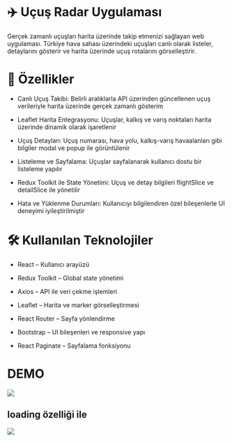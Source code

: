 <h1>✈️ Uçuş Radar Uygulaması</h1>

Gerçek zamanlı uçuşları harita üzerinde takip etmenizi sağlayan web uygulaması. Türkiye hava sahası üzerindeki uçuşları canlı olarak listeler, detaylarını gösterir ve harita üzerinde uçuş rotalarını görselleştirir.

<h1>🚀 Özellikler</h1>

- Canlı Uçuş Takibi: Belirli aralıklarla API üzerinden güncellenen uçuş verileriyle harita üzerinde gerçek zamanlı gösterim

- Leaflet Harita Entegrasyonu: Uçuşlar, kalkış ve varış noktaları harita üzerinde dinamik olarak işaretlenir

- Uçuş Detayları: Uçuş numarası, hava yolu, kalkış-varış havaalanları gibi bilgiler modal ve popup ile görüntülenir

- Listeleme ve Sayfalama: Uçuşlar sayfalanarak kullanıcı dostu bir listeleme yapılır

- Redux Toolkit ile State Yönetimi: Uçuş ve detay bilgileri flightSlice ve detailSlice ile yönetilir

- Hata ve Yüklenme Durumları: Kullanıcıyı bilgilendiren özel bileşenlerle UI deneyimi iyileştirilmiştir

<h1>🛠️ Kullanılan Teknolojiler</h1>

- React – Kullanıcı arayüzü

- Redux Toolkit – Global state yönetimi

- Axios – API ile veri çekme işlemleri

- Leaflet – Harita ve marker görselleştirmesi

- React Router – Sayfa yönlendirme

- Bootstrap – UI bileşenleri ve responsive yapı

- React Paginate – Sayfalama fonksiyonu

<h1>DEMO</h1>

![](/flight.gif)

## loading özelliği ile 
![](./flight2.gif)
